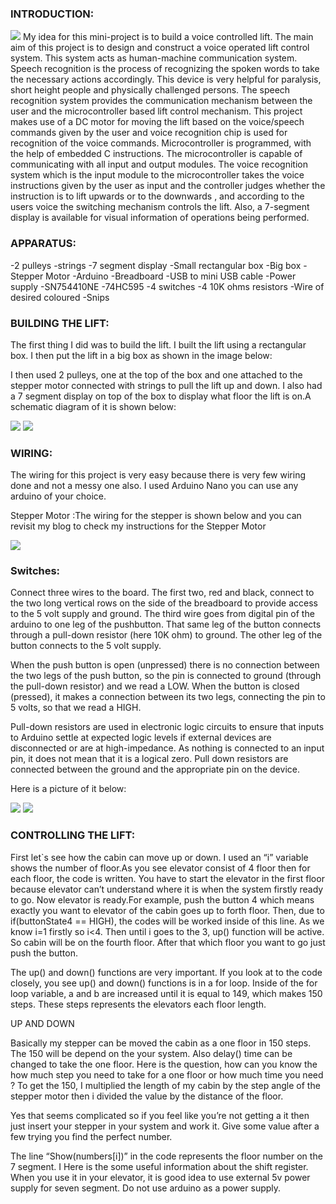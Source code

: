 
### INTRODUCTION:

<img src ="https://c15468752.files.wordpress.com/2018/12/hpm_0000_0002_0_img0088.jpg?w=256&h=347">
My idea for this mini-project is to build a voice controlled lift. The main aim of this project is to design and construct a voice operated lift control system. This system acts as human-machine communication system. Speech recognition is the process of recognizing the spoken words to take the necessary actions accordingly. This device is very helpful for paralysis, short height people and physically challenged persons. The speech recognition system provides the communication mechanism between the user and the microcontroller based lift control mechanism. This project makes use of a DC motor for moving the lift based on the voice/speech commands given by the user and voice recognition chip is used for recognition of the voice commands. Microcontroller is programmed, with the help of embedded C instructions. The microcontroller is capable of communicating with all input and output modules. The voice recognition system which is the input module to the microcontroller takes the voice instructions given by the user as input and the controller judges whether the instruction is to lift upwards or to the downwards , and according to the users voice the switching mechanism controls the lift. Also, a 7-segment display is available for visual information of operations being performed.

### APPARATUS:

-2 pulleys
-strings
-7 segment display
-Small rectangular box
-Big box
-Stepper Motor
-Arduino
-Breadboard
-USB to mini USB cable
-Power supply
-SN754410NE
-74HC595
-4 switches
-4 10K ohms resistors
-Wire of desired coloured
-Snips

### BUILDING THE LIFT:

The first thing I did was to build the lift. I built the lift using a rectangular box. I then put the lift in a big box as shown in the image below:

I then used 2 pulleys, one at the top of the box and one attached to the stepper motor connected with strings to pull the lift up and down. I also had a 7 segment display on top of the box to display what floor the lift is on.A schematic diagram of it is shown below:

<img src ="https://c15468752.files.wordpress.com/2018/12/IMG-2327.jpg?w=528&h=704">
<img src ="https://c15468752.files.wordpress.com/2018/12/IMG-2328.jpg?w=530&h=666">

### WIRING:

The wiring for this project is very easy because there is very few wiring done and not a messy one also. I used Arduino Nano you can use any arduino of your choice.

Stepper Motor :The wiring for the stepper is shown below and you can revisit my blog to check my instructions for the Stepper Motor 

<img src ="https://c15468752.files.wordpress.com/2018/12/IMG-2324.jpg?w=770">



### Switches:

Connect three wires to the board. The first two, red and black, connect to the two long vertical rows on the side of the breadboard to provide access to the 5 volt supply and ground. The third wire goes from digital pin of the arduino to one leg of the pushbutton. That same leg of the button connects through a pull-down resistor (here 10K ohm) to ground. The other leg of the button connects to the 5 volt supply.

When the push button is open (unpressed) there is no connection between the two legs of the push button, so the pin is connected to ground (through the pull-down resistor) and we read a LOW. When the button is closed (pressed), it makes a connection between its two legs, connecting the pin to 5 volts, so that we read a HIGH.

Pull-down resistors are used in electronic logic circuits to ensure that inputs to Arduino settle at expected logic levels if external devices are disconnected or are at high-impedance. As nothing is connected to an input pin, it does not mean that it is a logical zero. Pull down resistors are connected between the ground and the appropriate pin on the device.

Here is a picture of it below:

<img src ="https://c15468752.files.wordpress.com/2018/12/IMG-2325.jpg?w=770">
<img src ="https://c15468752.files.wordpress.com/2018/12/IMG-2323.jpg?w=770">




### CONTROLLING THE LIFT:

First let`s see how the cabin can move up or down. I used an “i” variable shows the number of floor.As you see elevator consist of 4 floor then for each floor, the code is written. You have to start the elevator in the first floor because elevator can’t understand where it is when the system firstly ready to go. Now elevator is ready.For example, push the button 4 which means exactly you want to elevator of the cabin goes up to forth floor. Then, due to if(buttonState4 == HIGH), the codes will be worked inside of this line. As we know i=1 firstly so i<4. Then until i goes to the 3, up() function will be active. So cabin will be on the fourth floor. After that which floor you want to go just push the button.

The up() and down() functions are very important. If you look at to the code closely, you see up() and down() functions is in a for loop. Inside of the for loop variable, a and b are increased until it is equal to 149, which makes 150 steps. These steps represents the elevators each floor length.

UP AND DOWN

Basically my stepper can be moved the cabin as a one floor in 150 steps. The 150 will be depend on the your system. Also delay() time can be changed to take the one floor. Here is the question, how can you know the how much step you need to take for a one floor or how much time you need ? To get the 150, I multiplied the length of my cabin by the step angle of the stepper motor then i  divided the value by the distance of the floor.

Yes that seems complicated so if you feel like you’re not getting a it then just insert your stepper in your system and work it. Give some value after a few trying you find the perfect number.

The line “Show(numbers[i])” in the code represents the floor number on the 7 segment. I Here is the some useful information about the shift register. When you use it in your elevator, it is good idea to use external 5v power supply for seven segment. Do not use arduino as a power supply.
